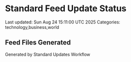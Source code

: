 # Standard Feed Update Status
Last updated: Sun Aug 24 15:11:00 UTC 2025
Categories: technology,business,world

## Feed Files Generated

Generated by Standard Updates Workflow
